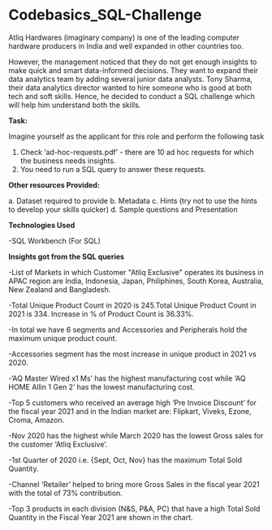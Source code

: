 # Codebasics_SQL-Challenge

Atliq Hardwares (imaginary company) is one of the leading computer hardware producers in India and well expanded in other countries too.

However, the management noticed that they do not get enough insights to make quick and smart data-informed decisions. They want to expand their data analytics team by adding several junior data analysts. Tony Sharma, their data analytics director wanted to hire someone who is good at both tech and soft skills. Hence, he decided to conduct a SQL challenge which will help him understand both the skills.


**Task:** 

Imagine yourself as the applicant for this role and perform the following task

1.    Check ‘ad-hoc-requests.pdf’ - there are 10 ad hoc requests for which the business needs insights.
2.    You need to run a SQL query to answer these requests. 

**Other resources Provided:**

a.    Dataset required to provide 
b.    Metadata
c.    Hints (try not to use the hints to develop your skills quicker)
d.    Sample questions and Presentation

**Technologies Used**

-SQL Workbench (For SQL)

**Insights got from the SQL queries**

-List of Markets in which Customer "Atliq Exclusive" operates its business in APAC region are India, Indonesia, Japan, Philiphines, South Korea, Australia, New Zealand and Bangladesh.

-Total Unique Product Count in 2020 is 245.Total Unique Product Count in 2021 is 334. Increase in % of Product Count is 36.33%.

-In total we have 6 segments and Accessories and Peripherals hold the maximum unique product count.

-Accessories segment has the most increase in unique product in 2021 vs 2020.

-‘AQ Master Wired x1 Ms’ has the highest manufacturing cost while ‘AQ HOME Allin 1 Gen 2’ has the lowest manufacturing cost.

-Top 5 customers who received an average high ‘Pre Invoice Discount’ for the fiscal year 2021 and in the Indian market are: Flipkart, Viveks, Ezone, Croma, Amazon.

-Nov 2020 has the highest while March 2020 has the lowest Gross sales for the customer ‘Atliq Exclusive’.

-1st Quarter of 2020 i.e. {Sept, Oct, Nov} has the maximum Total Sold Quantity.

-Channel ‘Retailer’ helped to bring more Gross Sales in the fiscal year 2021 with the total of 73% contribution.

-Top 3 products in each division (N&S, P&A, PC) that have a high Total Sold Quantity in the Fiscal Year 2021 are shown in the chart.

